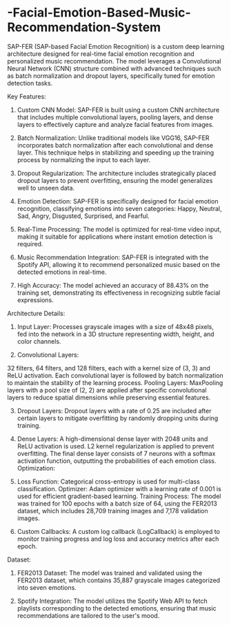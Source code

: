 # -Facial-Emotion-Based-Music-Recommendation-System
SAP-FER (SAP-based Facial Emotion Recognition) is a custom deep learning architecture designed for real-time facial emotion recognition and personalized music recommendation. The model leverages a Convolutional Neural Network (CNN) structure combined with advanced techniques such as batch normalization and dropout layers, specifically tuned for emotion detection tasks.

Key Features:

1. Custom CNN Model: SAP-FER is built using a custom CNN architecture that includes multiple convolutional layers, pooling layers, and dense layers to effectively capture and analyze facial features from images.

2. Batch Normalization: Unlike traditional models like VGG16, SAP-FER incorporates batch normalization after each convolutional and dense layer. This technique helps in stabilizing and speeding up the training process by normalizing the input to each layer.

3. Dropout Regularization: The architecture includes strategically placed dropout layers to prevent overfitting, ensuring the model generalizes well to unseen data.

4. Emotion Detection: SAP-FER is specifically designed for facial emotion recognition, classifying emotions into seven categories: Happy, Neutral, Sad, Angry, Disgusted, Surprised, and Fearful.

5. Real-Time Processing: The model is optimized for real-time video input, making it suitable for applications where instant emotion detection is required.

6. Music Recommendation Integration: SAP-FER is integrated with the Spotify API, allowing it to recommend personalized music based on the detected emotions in real-time.

7. High Accuracy: The model achieved an accuracy of 88.43% on the training set, demonstrating its effectiveness in recognizing subtle facial expressions.

Architecture Details:

1. Input Layer: Processes grayscale images with a size of 48x48 pixels, fed into the network in a 3D structure representing width, height, and color channels.

2. Convolutional Layers:

32 filters, 64 filters, and 128 filters, each with a kernel size of (3, 3) and ReLU activation.
Each convolutional layer is followed by batch normalization to maintain the stability of the learning process.
Pooling Layers: MaxPooling layers with a pool size of (2, 2) are applied after specific convolutional layers to reduce spatial dimensions while preserving essential features.

3. Dropout Layers: Dropout layers with a rate of 0.25 are included after certain layers to mitigate overfitting by randomly dropping units during training.

4. Dense Layers:
A high-dimensional dense layer with 2048 units and ReLU activation is used.
L2 kernel regularization is applied to prevent overfitting.
The final dense layer consists of 7 neurons with a softmax activation function, outputting the probabilities of each emotion class.
Optimization:

5. Loss Function: Categorical cross-entropy is used for multi-class classification.
Optimizer: Adam optimizer with a learning rate of 0.001 is used for efficient gradient-based learning.
Training Process: The model was trained for 100 epochs with a batch size of 64, using the FER2013 dataset, which includes 28,709 training images and 7,178 validation images.

6. Custom Callbacks: A custom log callback (LogCallback) is employed to monitor training progress and log loss and accuracy metrics after each epoch.

Dataset:

1. FER2013 Dataset: The model was trained and validated using the FER2013 dataset, which contains 35,887 grayscale images categorized into seven emotions.

2. Spotify Integration: The model utilizes the Spotify Web API to fetch playlists corresponding to the detected emotions, ensuring that music recommendations are tailored to the user's mood.